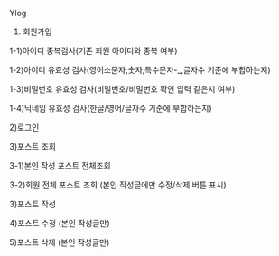 Ylog 

1) 회원가입
   
  1-1)아이디 중복검사(기존 회원 아이디와 중복 여부)
	
  1-2)아이디 유효성 검사(영어소문자,숫자,특수문자-_,글자수 기준에 부합하는지)
	
  1-3)비밀번호 유효성 검사(비밀번호/비밀번호 확인 입력 같은지 여부)
	
  1-4)닉네임 유효성 검사(한글/영어/글자수 기준에 부합하는지)  
	
2)로그인

3)포스트 조회

  3-1)본인 작성 포스트 전체조회
	
  3-2)회원 전체 포스트 조회 (본인 작성글에만 수정/삭제 버튼 표시) 
	
3)포스트 작성 

4)포스트 수정 (본인 작성글만)

5)포스트 삭제 (본인 작성글만)




